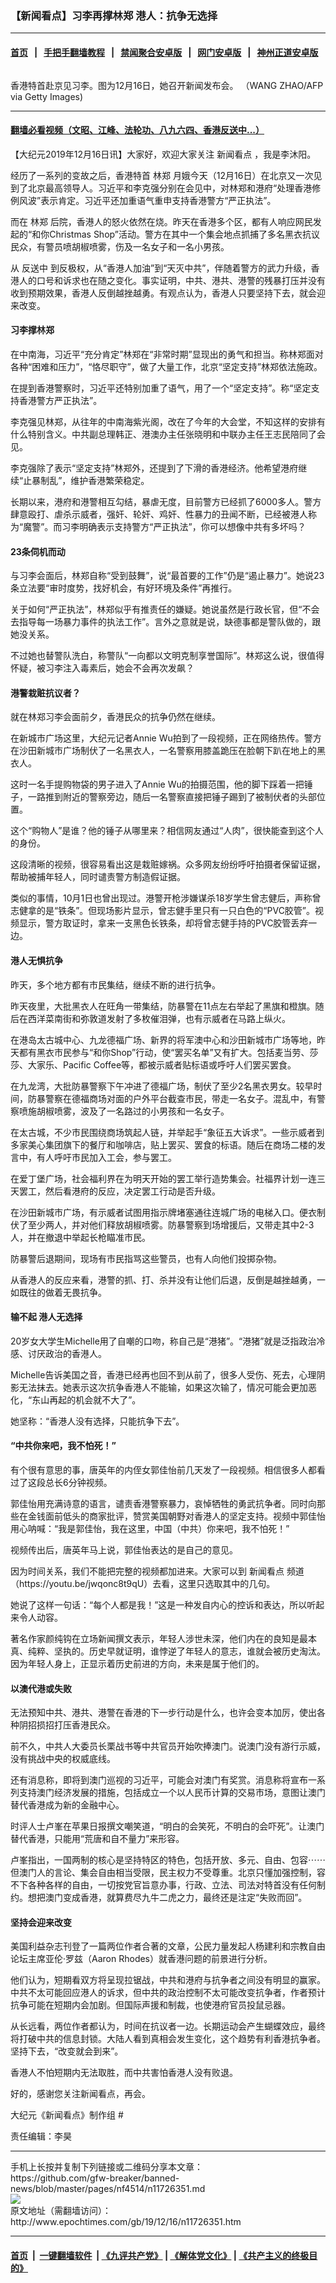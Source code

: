 ### 【新闻看点】习李再撑林郑 港人：抗争无选择
------------------------

#### [首页](https://github.com/gfw-breaker/banned-news/blob/master/README.md) &nbsp;&nbsp;|&nbsp;&nbsp; [手把手翻墙教程](https://github.com/gfw-breaker/guides/wiki) &nbsp;&nbsp;|&nbsp;&nbsp; [禁闻聚合安卓版](https://github.com/gfw-breaker/bn-android) &nbsp;&nbsp;|&nbsp;&nbsp; [网门安卓版](https://github.com/oGate2/oGate) &nbsp;&nbsp;|&nbsp;&nbsp; [神州正道安卓版](https://github.com/SzzdOgate/update) 



<div><img alt="" class="aligncenter wp-post-image" src="http://i.epochtimes.com/assets/uploads/2019/12/GettyImages-1189006322-600x400.jpg"/>
<div class="red16 caption">
 <p>
  香港特首赴京见习李。图为12月16日，她召开新闻发布会。 （WANG ZHAO/AFP via Getty Images)
 </p>
</div>
</div><hr/>

#### [翻墙必看视频（文昭、江峰、法轮功、八九六四、香港反送中...）](https://github.com/gfw-breaker/banned-news/blob/master/pages/link3.md)

<div><p>
 【大纪元2019年12月16日讯】大家好，欢迎大家关注
 <ok href="http://www.epochtimes.com/gb/tag/%E6%96%B0%E9%97%BB%E7%9C%8B%E7%82%B9.html">
  新闻看点
 </ok>
 ，我是李沐阳。
</p>
<p>
 经历了一系列的变故之后，香港特首
 <ok href="http://www.epochtimes.com/gb/tag/%E6%9E%97%E9%83%91.html">
  林郑
 </ok>
 月娥今天（12月16日）在北京又一次见到了北京最高领导人。习近平和李克强分别在会见中，对林郑和港府“处理香港修例风波”表示肯定。习近平还加重语气重申支持香港警方“严正执法”。
</p>
<p>
 而在
 <ok href="http://www.epochtimes.com/gb/tag/%E6%9E%97%E9%83%91.html">
  林郑
 </ok>
 后院，香港人的怒火依然在烧。昨天在香港多个区，都有人响应网民发起的“和你Christmas Shop”活动。警方在其中一个集会地点抓捕了多名黑衣抗议民众，有警员喷胡椒喷雾，伤及一名女子和一名小男孩。
</p>
<p>
 从
 <ok href="http://www.epochtimes.com/gb/tag/%E5%8F%8D%E9%80%81%E4%B8%AD.html">
  反送中
 </ok>
 到反极权，从“香港人加油”到“天灭中共”，伴随着警方的武力升级，香港人的口号和诉求也在随之变化。事实证明，中共、港共、港警的残暴打压并没有收到预期效果，香港人反倒越挫越勇。有观点认为，香港人只要坚持下去，就会迎来改变。
</p>
<p>
 <center>
 </center>
</p>
<h4>
 习李撑林郑
</h4>
<p>
 在中南海，习近平“充分肯定”林郑在“非常时期”显现出的勇气和担当。称林郑面对各种“困难和压力”，“恪尽职守”，做了大量工作，北京“坚定支持”林郑依法施政。
</p>
<p>
 在提到香港警察时，习近平还特别加重了语气，用了一个“坚定支持”。称“坚定支持香港警方严正执法”。
</p>
<p>
 李克强见林郑，从往年的中南海紫光阁，改在了今年的大会堂，不知这样的安排有什么特别含义。中共副总理韩正、港澳办主任张晓明和中联办主任王志民陪同了会见。
</p>
<p>
 李克强除了表示“坚定支持”林郑外，还提到了下滑的香港经济。他希望港府继续“止暴制乱”，维护香港繁荣稳定。
</p>
<p>
 长期以来，港府和港警相互勾结，暴虐无度，目前警方已经抓了6000多人。警方肆意殴打、虐杀示威者，强奸、轮奸、鸡奸、性暴力的丑闻不断，已经被港人称为“魔警”。而习李明确表示支持警方“严正执法”，你可以想像中共有多坏吗？
</p>
<h4>
 23条伺机而动
</h4>
<p>
 与习李会面后，林郑自称“受到鼓舞”，说“最首要的工作”仍是“遏止暴力”。她说23条立法要“审时度势，找好机会，有好环境及条件”再推行。
</p>
<p>
 关于如何“严正执法”，林郑似乎有推责任的嫌疑。她说虽然是行政长官，但“不会去指导每一场暴力事件的执法工作”。言外之意就是说，缺德事都是警队做的，跟她没关系。
</p>
<p>
 不过她也替警队洗白，称警队“一向都以文明克制享誉国际”。林郑这么说，很值得怀疑，被习李注入毒素后，她会不会再次发飙？
</p>
<h4>
 港警栽赃抗议者？
</h4>
<p>
 就在林郑习李会面前夕，香港民众的抗争仍然在继续。
</p>
<p>
 在新城市广场这里，大纪元记者Annie Wu拍到了一段视频，正在网络热传。警方在沙田新城市广场制伏了一名黑衣人，一名警察用膝盖跪压在脸朝下趴在地上的黑衣人。
</p>
<p>
 这时一名手提购物袋的男子进入了Annie Wu的拍摄范围，他的脚下踩着一把锤子，一路推到附近的警察旁边，随后一名警察直接把锤子踢到了被制伏者的头部位置。
</p>
<p>
 这个“购物人”是谁？他的锤子从哪里来？相信网友通过“人肉”，很快能查到这个人的身份。
</p>
<p>
 这段清晰的视频，很容易看出这是栽赃嫁祸。众多网友纷纷呼吁拍摄者保留证据，帮助被捕年轻人，同时谴责警方制造假证据。
</p>
<p>
 类似的事情，10月1日也曾出现过。港警开枪涉嫌谋杀18岁学生曾志健后，声称曾志健拿的是“铁条”。但现场影片显示，曾志健手里只有一只白色的“PVC胶管”。视频显示，警方取证时，拿来一支黑色长铁条，却将曾志健手持的PVC胶管丢弃一边。
</p>
<h4>
 港人无惧抗争
</h4>
<p>
 昨天，多个地方都有市民集结，继续不断的进行抗争。
</p>
<p>
 昨天夜里，大批黑衣人在旺角一带集结，防暴警在11点左右举起了黑旗和橙旗。随后在西洋菜南街和弥敦道发射了多枚催泪弹，也有示威者在马路上纵火。
</p>
<p>
 在港岛太古城中心、九龙德福广场、新界的将军澳中心和沙田新城市广场等地，昨天都有黑衣市民参与“和你Shop”行动，使“罢买名单”又有扩大。包括麦当劳、莎莎、大家乐、Pacific Coffee等，都被示威者贴标语或呼吁人们罢买罢食。
</p>
<p>
 在九龙湾，大批防暴警察下午冲进了德福广场，制伏了至少2名黑衣男女。较早时间，防暴警察在德福商场对面的户外平台截查市民，带走一名女子。混乱中，有警察喷施胡椒喷雾，波及了一名路过的小男孩和一名女子。
</p>
<p>
 在太古城，不少市民围绕商场筑起人链，并举起手“象征五大诉求”。一些示威者到多家美心集团旗下的餐厅和咖啡店，贴上罢买、罢食的标语。随后在商场二楼的发言中，有人呼吁市民加入工会，参与罢工。
</p>
<p>
 在爱丁堡广场，社会福利界在为明天开始的罢工举行造势集会。社福界计划一连三天罢工，然后看港府的反应，决定罢工行动是否升级。
</p>
<p>
 在沙田新城市广场，有示威者试图用指示牌堵塞通往连城广场的电梯入口。便衣制伏了至少两人，并对他们释放胡椒喷雾。防暴警察到场增援后，又带走其中2-3人，并在撤退中举起长枪瞄准市民。
</p>
<p>
 防暴警后退期间，现场有市民指骂这些警员，也有人向他们投掷杂物。
</p>
<p>
 从香港人的反应来看，港警的抓、打、杀并没有让他们后退，反倒是越挫越勇，一如既往的做着无畏抗争。
</p>
<h4>
 输不起 港人无选择
</h4>
<p>
 20岁女大学生Michelle用了自嘲的口吻，称自己是“港猪”。“港猪”就是泛指政治冷感、讨厌政治的香港人。
</p>
<p>
 Michelle告诉美国之音，香港已经再也回不到从前了，很多人受伤、死去，心理阴影无法抹去。她表示这次抗争香港人不能输，如果这次输了，情况可能会更加恶化，“东山再起的机会就不大了”。
</p>
<p>
 她坚称：“香港人没有选择，只能抗争下去”。
</p>
<h4>
 “中共你来吧，我不怕死！”
</h4>
<p>
 有个很有意思的事，唐英年的内侄女郭佳怡前几天发了一段视频。相信很多人都看过了这段总长6分钟视频。
</p>
<p>
 郭佳怡用充满诗意的语言，谴责香港警察暴力，哀悼牺牲的勇武抗争者。同时向那些在金钱面前低头的商家批评，赞赏美国朝野对香港人的坚定支持。视频中郭佳怡用心呐喊：“我是郭佳怡，我在这里，中国（中共）你来吧，我不怕死！”
</p>
<p>
 视频传出后，唐英年马上说，郭佳怡表达的是自己的意见。
</p>
<p>
 因为时间关系，我们不能把完整的视频都加进来。大家可以到
 <ok href="http://www.epochtimes.com/gb/tag/%E6%96%B0%E9%97%BB%E7%9C%8B%E7%82%B9.html">
  新闻看点
 </ok>
 频道（https://youtu.be/jwqonc8t9qU）去看，这里只选取其中的几句。
</p>
<p>
 她说了这样一句话：“每个人都是我！”这是一种发自内心的控诉和表达，所以听起来令人动容。
</p>
<p>
 著名作家颜纯钩在立场新闻撰文表示，年轻人涉世未深，他们内在的良知是最本真、纯粹、坚执的。历史早就证明，谁悖逆了年轻人的意志，谁就会被历史淘汰。因为年轻人身上，正显示着历史前进的方向，未来是属于他们的。
</p>
<h4>
 以澳代港或失败
</h4>
<p>
 无法预知中共、港共、港警在香港的下一步行动是什么，也许会变本加厉，使出各种阴招损招打压香港民众。
</p>
<p>
 前不久，中共人大委员长栗战书等中共官员开始吹捧澳门。说澳门没有游行示威，没有挑战中央的权威底线。
</p>
<p>
 还有消息称，即将到澳门巡视的习近平，可能会对澳门有奖赏。消息称将宣布一系列支持澳门经济发展的措施，包括成立一个以人民币计算的交易市场，意图让澳门替代香港成为新的金融中心。
</p>
<p>
 时评人士卢峯在苹果日报撰文嘲笑道，“明白的会笑死，不明白的会吓死”。让澳门替代香港，只能用“荒唐和自不量力”来形容。
</p>
<p>
 卢峯指出，一国两制的核心是坚持特区的特色，包括开放、多元、自由、包容⋯⋯但澳门人的言论、集会自由相当受限，民主权力不受尊重。北京只懂加强控制，容不下各种各样的自由，一切按党官旨意办事，行政、立法、司法对特首没有任何制约。想把澳门变成香港，就算费尽九牛二虎之力，最终还是注定“失败而回”。
</p>
<h4>
 坚持会迎来改变
</h4>
<p>
 美国利益杂志刊登了一篇两位作者合著的文章，公民力量发起人杨建利和宗教自由论坛主席亚伦·罗兹（Aaron Rhodes）就香港问题的前景进行分析。
</p>
<p>
 他们认为，短期看双方将呈现拉锯战，中共和港府与抗争者之间没有明显的赢家。中共不太可能回应港人的诉求，但中共的政治控制不太可能改变抗争者，作者预计抗争可能在短期内会加剧。但国际声援和制裁，也使港府官员投鼠忌器。
</p>
<p>
 从长远看，两位作者都认为，时间在抗议者一边。长期运动会产生蝴蝶效应，最终将打破中共的信息封锁。大陆人看到真相会发生变化，这个趋势有利香港抗争者。坚持下去，“改变就会到来”。
</p>
<p>
 香港人不怕短期内无法取胜，而中共害怕香港人没有败退。
</p>
<p>
 好的，感谢您关注新闻看点，再会。
</p>
<p>
 大纪元《新闻看点》制作组 #
</p>
<p>
 责任编辑：李昊
</p>
</div>
<hr/>
手机上长按并复制下列链接或二维码分享本文章：<br/>
https://github.com/gfw-breaker/banned-news/blob/master/pages/nf4514/n11726351.md <br/>
<a href='https://github.com/gfw-breaker/banned-news/blob/master/pages/nf4514/n11726351.md'><img src='https://github.com/gfw-breaker/banned-news/blob/master/pages/nf4514/n11726351.md.png'/></a> <br/>
原文地址（需翻墙访问）：http://www.epochtimes.com/gb/19/12/16/n11726351.htm


------------------------
#### [首页](https://github.com/gfw-breaker/banned-news/blob/master/README.md) &nbsp;|&nbsp; [一键翻墙软件](https://github.com/gfw-breaker/nogfw/blob/master/README.md) &nbsp;| [《九评共产党》](https://github.com/gfw-breaker/9ping.md/blob/master/README.md#九评之一评共产党是什么) | [《解体党文化》](https://github.com/gfw-breaker/jtdwh.md/blob/master/README.md) | [《共产主义的终极目的》](https://github.com/gfw-breaker/gczydzjmd.md/blob/master/README.md)


<img src='http://gfw-breaker.win/banned-news/pages/nf4514/n11726351.md' width='0px' height='0px'/>